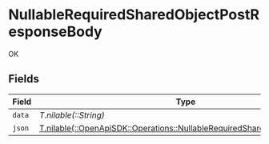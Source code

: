 # NullableRequiredSharedObjectPostResponseBody

OK


## Fields

| Field                                                                                                                                        | Type                                                                                                                                         | Required                                                                                                                                     | Description                                                                                                                                  |
| -------------------------------------------------------------------------------------------------------------------------------------------- | -------------------------------------------------------------------------------------------------------------------------------------------- | -------------------------------------------------------------------------------------------------------------------------------------------- | -------------------------------------------------------------------------------------------------------------------------------------------- |
| `data`                                                                                                                                       | *T.nilable(::String)*                                                                                                                        | :heavy_minus_sign:                                                                                                                           | N/A                                                                                                                                          |
| `json`                                                                                                                                       | [T.nilable(::OpenApiSDK::Operations::NullableRequiredSharedObjectPostJson)](../../models/operations/nullablerequiredsharedobjectpostjson.md) | :heavy_minus_sign:                                                                                                                           | N/A                                                                                                                                          |